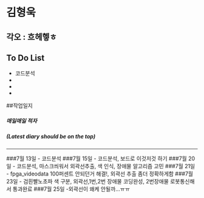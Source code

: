 
# 김형욱
## 각오 : 흐헤헿ㅎ

## To Do List

  - 코드분석
  - 
  - 
  - 
 
##작업일지
##### 매일매일 적자
##### (Latest diary should be on the top)
----------
###7월 13일
	- 코드분석
###7월 15일
	- 코드분석, 보드로 이것저것 하기
###7월 20일
	- 코드분석, 마스크씌워서 외곽선추출, 색 인식, 장애물 알고리즘 고민
###7월 21일
	- fpga_videodata 100퍼센트 안되던거 해결!, 외곽선 추출 좀더 정확하게함
###7월 23일
	- 검흰빨노초파 색 구분, 외곽선,1번,2번 장애물 코딩완성, 2번장애물 로봇통신해서 통과완료
###7월 25일
	-외곽선이 왜케 안될까...ㅠㅠ
